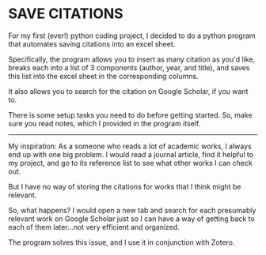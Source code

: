 # SAVE CITATIONS

For my first (ever!) python coding project, I decided to do a python program that automates saving citations into an excel sheet.

Specifically, the program allows you to insert as many citation as you'd like, breaks each into a list of 3 components (author, year, and title), and saves this list into the excel sheet in the corresponding columns. 

It also allows you to search for the citation on Google Scholar, if you want to.

There is some setup tasks you need to do before getting started. So, make sure you read notes, which I provided in the program itself. 

---

My inspiration: As a someone who reads a lot of academic works, I always end up with one big problem. I would read a journal article, find it helpful to my project, and go to its reference list to see what other works I can check out. 

But I have no way of storing the citations for works that I think might be relevant. 

So, what happens? I would open a new tab and search for each presumably relevant work on Google Scholar just so I can have a way of getting back to each of them later...not very efficient and organized. 

The program solves this issue, and I use it in conjunction with Zotero. 
